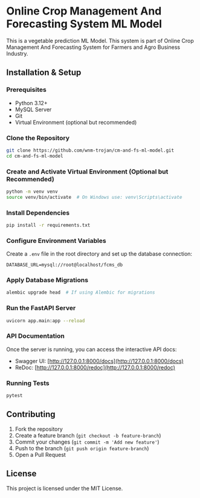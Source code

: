 # Online Crop Management And Forecasting System ML Model

This is a vegetable prediction ML Model. This system is part of Online Crop Management And Forecasting System for Farmers and Agro Business Industry.

## Installation & Setup

### Prerequisites
- Python 3.12+
- MySQL Server
- Git
- Virtual Environment (optional but recommended)

### Clone the Repository
```bash
git clone https://github.com/wnm-trojan/cm-and-fs-ml-model.git
cd cm-and-fs-ml-model
```

### Create and Activate Virtual Environment (Optional but Recommended)
```bash
python -m venv venv
source venv/bin/activate  # On Windows use: venv\Scripts\activate
```

### Install Dependencies
```bash
pip install -r requirements.txt
```

### Configure Environment Variables
Create a `.env` file in the root directory and set up the database connection:
```
DATABASE_URL=mysql://root@localhost/fcms_db
```

### Apply Database Migrations
```bash
alembic upgrade head  # If using Alembic for migrations
```

### Run the FastAPI Server
```bash
uvicorn app.main:app --reload
```

### API Documentation
Once the server is running, you can access the interactive API docs:
- Swagger UI: [http://127.0.0.1:8000/docs](http://127.0.0.1:8000/docs)
- ReDoc: [http://127.0.0.1:8000/redoc](http://127.0.0.1:8000/redoc)

### Running Tests
```bash
pytest
```

## Contributing
1. Fork the repository
2. Create a feature branch (`git checkout -b feature-branch`)
3. Commit your changes (`git commit -m 'Add new feature'`)
4. Push to the branch (`git push origin feature-branch`)
5. Open a Pull Request

## License
This project is licensed under the MIT License.

